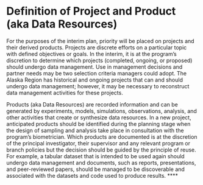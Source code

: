 # Definition of Project and Product \(aka Data Resources\)

For the purposes of the interim plan, priority will be placed on projects and their derived products. Projects are discrete efforts on a particular topic with defined objectives or goals. In the interim, it is at the program’s discretion to determine which projects \(completed, ongoing, or proposed\) should undergo data management. Use in management decisions and partner needs may be two selection criteria managers could adopt. The Alaska Region has historical and ongoing projects that can and should undergo data management; however, it may be necessary to reconstruct data management activities for these projects. 

Products \(aka Data Resources\) are recorded information and can be generated by experiments, models, simulations, observations, analysis, and other activities that create or synthesize data resources. In a new project, anticipated products should be identified during the planning stage when the design of sampling and analysis take place in consultation with the program’s biometrician. Which products are documented is at the discretion of the principal investigator, their supervisor and any relevant program or branch policies but the decision should be guided by the principle of reuse. For example, a tabular dataset that is intended to be used again should undergo data management and documents, such as reports, presentations, and peer-reviewed papers, should be managed to be discoverable and associated with the datasets and code used to produce results. ****  


